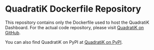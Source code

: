 # QuadratiK Dockerfile Repository

This repository contains only the Dockerfile used to host the QuadratiK Dashboard. For the actual code repository, please visit [QuadratiK on GitHub](https://github.com/rmj3197/QuadratiK). 

You can also find QuadratiK on PyPI at [QuadratiK on PyPI](https://pypi.org/project/QuadratiK/).
